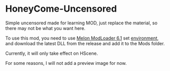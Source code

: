 # HoneyCome-Uncensored

Simple uncensored made for learning MOD, just replace the material, so there may not be what you want here.

To use this mod, you need to use [Melon ModLoader 6.1](https://github.com/LavaGang/MelonLoader/releases/tag/v0.6.1) set [environment](https://melonwiki.xyz/#/README?id=automated-installation), and download the latest DLL from the release and add it to the Mods folder.

Currently, it will only take effect on HScene.

For some reasons, I will not add a preview image for now.